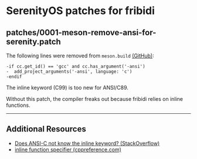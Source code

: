 # SerenityOS patches for fribidi

## patches/0001-meson-remove-ansi-for-serenity.patch

The following lines were removed from `meson.build` [(GitHub)](https://github.com/fribidi/fribidi/blob/5b9a242cbbb0cf27d20da9941667abfc63808c19/meson.build#L24-L26):

```
-if cc.get_id() == 'gcc' and cc.has_argument('-ansi')
-  add_project_arguments('-ansi', language: 'c')
-endif
```

The inline keyword (C99) is too new for ANSI/C89.

Without this patch, the compiler freaks out because fribidi
relies on inline functions.

---

## Additional Resources

- [Does ANSI-C not know the inline keyword? (StackOverflow)](https://stackoverflow.com/questions/12151168/does-ansi-c-not-know-the-inline-keyword)
- [inline function specifier (cppreference.com)](https://en.cppreference.com/w/c/language/inline)
